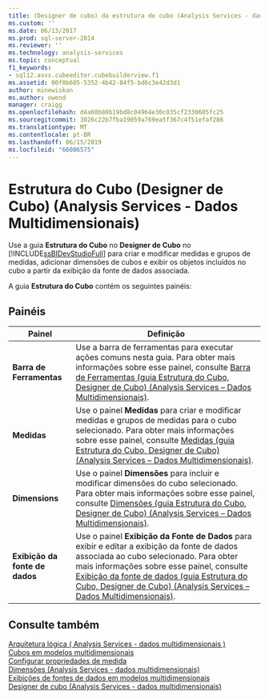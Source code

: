 ```yaml
---
title: (Designer de cubo) da estrutura do cubo (Analysis Services - dados multidimensionais) | Microsoft Docs
ms.custom: ''
ms.date: 06/13/2017
ms.prod: sql-server-2014
ms.reviewer: ''
ms.technology: analysis-services
ms.topic: conceptual
f1_keywords:
- sql12.asvs.cubeeditor.cubebuilderview.f1
ms.assetid: 00f0b605-5352-4b42-84f5-bd6c3e42d3d1
author: minewiskan
ms.author: owend
manager: craigg
ms.openlocfilehash: d4a60b80b19bd8c04964e30c035cf2330605fc25
ms.sourcegitcommit: 3026c22b7fba19059a769ea5f367c4f51efaf286
ms.translationtype: MT
ms.contentlocale: pt-BR
ms.lasthandoff: 06/15/2019
ms.locfileid: "66086575"
---
```

# <a name="cube-structure-cube-designer-analysis-services---multidimensional-data"></a>Estrutura do Cubo (Designer de Cubo) (Analysis Services - Dados Multidimensionais)
  Use a guia **Estrutura do Cubo** no **Designer de Cubo** no [!INCLUDE[ssBIDevStudioFull](../includes/ssbidevstudiofull-md.md)] para criar e modificar medidas e grupos de medidas, adicionar dimensões de cubos e exibir os objetos incluídos no cubo a partir da exibição da fonte de dados associada.  
  
 A guia **Estrutura do Cubo** contém os seguintes painéis:  
  
## <a name="panes"></a>Painéis  
  
|Painel|Definição|  
|----------|----------------|  
|**Barra de Ferramentas**|Use a barra de ferramentas para executar ações comuns nesta guia. Para obter mais informações sobre esse painel, consulte [Barra de Ferramentas &#40;guia Estrutura do Cubo, Designer de Cubo&#41; &#40;Analysis Services – Dados Multidimensionais&#41;](toolbar-cube-structure-cube-designer-analysis-services-multidimensional-data.md).|  
|**Medidas**|Use o painel **Medidas** para criar e modificar medidas e grupos de medidas para o cubo selecionado. Para obter mais informações sobre esse painel, consulte [Medidas &#40;guia Estrutura do Cubo, Designer de Cubo&#41; &#40;Analysis Services – Dados Multidimensionais&#41;](measures-cube-structure-cube-designer-analysis-services-multidimensional-data.md).|  
|**Dimensions**|Use o painel **Dimensões** para incluir e modificar dimensões do cubo selecionado. Para obter mais informações sobre esse painel, consulte [Dimensões &#40;guia Estrutura do Cubo, Designer de Cubo&#41; &#40;Analysis Services – Dados Multidimensionais&#41;](dimensions-cube-structure-cube-designer-analysis-services-multidimensional-data.md).|  
|**Exibição da fonte de dados**|Use o painel **Exibição da Fonte de Dados** para exibir e editar a exibição da fonte de dados associada ao cubo selecionado. Para obter mais informações sobre esse painel, consulte [Exibição da fonte de dados &#40;guia Estrutura do Cubo, Designer de Cubo&#41; &#40;Analysis Services – Dados Multidimensionais&#41;](data-source-view-cube-designer-analysis-services-multidimensional-data.md).|  
  
## <a name="see-also"></a>Consulte também  
 [Arquitetura lógica &#40; Analysis Services - dados multidimensionais &#41;](multidimensional-models/olap-logical/understanding-microsoft-olap-logical-architecture.md)   
 [Cubos em modelos multidimensionais](multidimensional-models/cubes-in-multidimensional-models.md)   
 [Configurar propriedades de medida](multidimensional-models/configure-measure-properties.md)   
 [Dimensões &#40;Analysis Services - dados multidimensionais&#41;](multidimensional-models-olap-logical-dimension-objects/dimensions-analysis-services-multidimensional-data.md)   
 [Exibições de fontes de dados em modelos multidimensionais](multidimensional-models/data-source-views-in-multidimensional-models.md)   
 [Designer de cubo &#40;Analysis Services - dados multidimensionais&#41;](cube-designer-analysis-services-multidimensional-data.md)  
  
  
